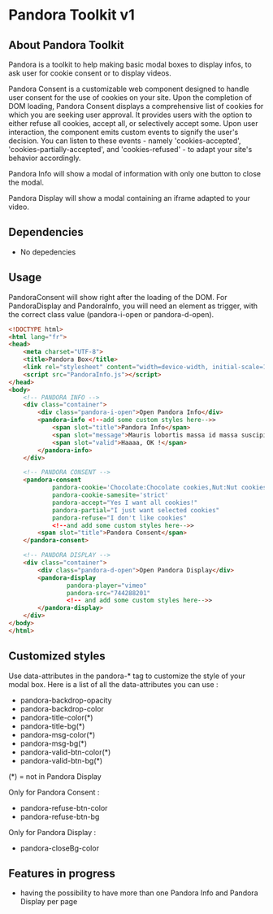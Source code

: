 Pandora Toolkit v1
=====

About Pandora Toolkit
-----
Pandora is a toolkit to help making basic modal boxes to display infos, to ask user for cookie consent or to display videos.

Pandora Consent is a customizable web component designed to handle user consent for the use of cookies on your site. Upon the completion of DOM loading, Pandora Consent displays a comprehensive list of cookies for which you are seeking user approval.
It provides users with the option to either refuse all cookies, accept all, or selectively accept some. Upon user interaction, the component emits custom events to signify the user's decision. You can listen to these events - namely 'cookies-accepted', 'cookies-partially-accepted', and 'cookies-refused' - to adapt your site's behavior accordingly.

Pandora Info will show a modal of information with only one button to close the modal.

Pandora Display will show a modal containing an iframe adapted to your video.

Dependencies
-----
* No depedencies

Usage
-----
PandoraConsent will show right after the loading of the DOM.
For PandoraDisplay and PandoraInfo, you will need an element as trigger, with the correct class value (pandora-i-open or pandora-d-open).
```html
<!DOCTYPE html>
<html lang="fr">
<head>
    <meta charset="UTF-8">
    <title>Pandora Box</title>
    <link rel="stylesheet" content="width=device-width, initial-scale=1.0" href="pandora_info.css">
    <script src="PandoraInfo.js"></script>
</head>
<body>
    <!-- PANDORA INFO -->
    <div class="container">
        <div class="pandora-i-open">Open Pandora Info</div>
        <pandora-info <!--add some custom styles here-->>
            <span slot="title">Pandora Info</span>
            <span slot="message">Mauris lobortis massa id massa suscipit molestie. Donec odio ligula, tincidunt sit amet accumsan eget, tristique non nisl. Cras leo ligula, placerat ac bibendum eget, accumsan sed orci. Sed viverra dapibus commodo. Nulla pretium ex ac enim gravida lacinia. Fusce est diam, tincidunt sed pulvinar non, pellentesque ac tellus. Aliquam erat volutpat. Vivamus velit metus, sodales vitae est ac, cursus pellentesque justo.</span>
            <span slot="valid">Haaaa, OK !</span>
        </pandora-info>
    </div>

    <!-- PANDORA CONSENT -->
    <pandora-consent
            pandora-cookie='Chocolate:Chocolate cookies,Nut:Nut cookies,Fruit:Fruit cookies'
            pandora-cookie-samesite='strict'
            pandora-accept="Yes I want all cookies!"
            pandora-partial="I just want selected cookies"
            pandora-refuse="I don't like cookies"
            <!--and add some custom styles here-->>
        <span slot="title">Pandora Consent</span>
    </pandora-consent>

    <!-- PANDORA DISPLAY -->
    <div class="container">
        <div class="pandora-d-open">Open Pandora Display</div>
        <pandora-display 
                pandora-player="vimeo"
                pandora-src="744288201"
                <!-- and add some custom styles here-->>
        </pandora-display>
    </div>
</body>
</html>
```

Customized styles
-----
Use data-attributes in the pandora-* tag to customize the style of your modal box.
Here is a list of all the data-attributes you can use :
* pandora-backdrop-opacity
* pandora-backdrop-color
* pandora-title-color(*)
* pandora-title-bg(*)
* pandora-msg-color(*)
* pandora-msg-bg(*)
* pandora-valid-btn-color(*)
* pandora-valid-btn-bg(*)

(*) = not in Pandora Display

Only for Pandora Consent :
* pandora-refuse-btn-color
* pandora-refuse-btn-bg

Only for Pandora Display :
* pandora-closeBg-color

Features in progress
-----
* having the possibility to have more than one Pandora Info and Pandora Display per page
